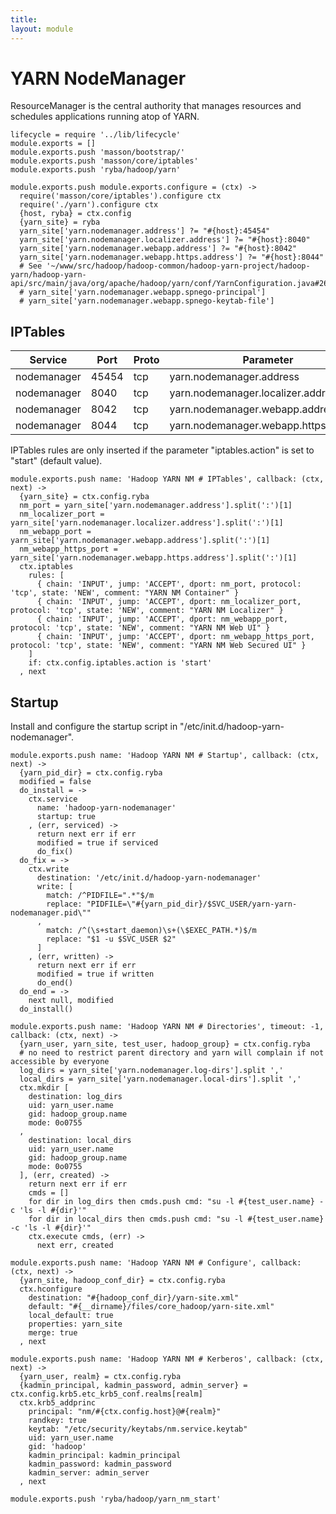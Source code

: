 ```yaml
---
title: 
layout: module
---
```


# YARN NodeManager

ResourceManager is the central authority that manages resources and schedules
applications running atop of YARN.

    lifecycle = require '../lib/lifecycle'
    module.exports = []
    module.exports.push 'masson/bootstrap/'
    module.exports.push 'masson/core/iptables'
    module.exports.push 'ryba/hadoop/yarn'

    module.exports.push module.exports.configure = (ctx) ->
      require('masson/core/iptables').configure ctx
      require('./yarn').configure ctx
      {host, ryba} = ctx.config
      {yarn_site} = ryba
      yarn_site['yarn.nodemanager.address'] ?= "#{host}:45454"
      yarn_site['yarn.nodemanager.localizer.address'] ?= "#{host}:8040"
      yarn_site['yarn.nodemanager.webapp.address'] ?= "#{host}:8042"
      yarn_site['yarn.nodemanager.webapp.https.address'] ?= "#{host}:8044"
      # See '~/www/src/hadoop/hadoop-common/hadoop-yarn-project/hadoop-yarn/hadoop-yarn-api/src/main/java/org/apache/hadoop/yarn/conf/YarnConfiguration.java#263'
      # yarn_site['yarn.nodemanager.webapp.spnego-principal']
      # yarn_site['yarn.nodemanager.webapp.spnego-keytab-file']

## IPTables

| Service    | Port | Proto  | Parameter                          |
|------------|------|--------|------------------------------------|
| nodemanager | 45454 | tcp  | yarn.nodemanager.address           | x
| nodemanager | 8040  | tcp  | yarn.nodemanager.localizer.address |
| nodemanager | 8042  | tcp  | yarn.nodemanager.webapp.address    |
| nodemanager | 8044  | tcp  | yarn.nodemanager.webapp.https.address    |

IPTables rules are only inserted if the parameter "iptables.action" is set to 
"start" (default value).

    module.exports.push name: 'Hadoop YARN NM # IPTables', callback: (ctx, next) ->
      {yarn_site} = ctx.config.ryba
      nm_port = yarn_site['yarn.nodemanager.address'].split(':')[1]
      nm_localizer_port = yarn_site['yarn.nodemanager.localizer.address'].split(':')[1]
      nm_webapp_port = yarn_site['yarn.nodemanager.webapp.address'].split(':')[1]
      nm_webapp_https_port = yarn_site['yarn.nodemanager.webapp.https.address'].split(':')[1]
      ctx.iptables
        rules: [
          { chain: 'INPUT', jump: 'ACCEPT', dport: nm_port, protocol: 'tcp', state: 'NEW', comment: "YARN NM Container" }
          { chain: 'INPUT', jump: 'ACCEPT', dport: nm_localizer_port, protocol: 'tcp', state: 'NEW', comment: "YARN NM Localizer" }
          { chain: 'INPUT', jump: 'ACCEPT', dport: nm_webapp_port, protocol: 'tcp', state: 'NEW', comment: "YARN NM Web UI" }
          { chain: 'INPUT', jump: 'ACCEPT', dport: nm_webapp_https_port, protocol: 'tcp', state: 'NEW', comment: "YARN NM Web Secured UI" }
        ]
        if: ctx.config.iptables.action is 'start'
      , next

## Startup

Install and configure the startup script in 
"/etc/init.d/hadoop-yarn-nodemanager".

    module.exports.push name: 'Hadoop YARN NM # Startup', callback: (ctx, next) ->
      {yarn_pid_dir} = ctx.config.ryba
      modified = false
      do_install = ->
        ctx.service
          name: 'hadoop-yarn-nodemanager'
          startup: true
        , (err, serviced) ->
          return next err if err
          modified = true if serviced
          do_fix()
      do_fix = ->
        ctx.write
          destination: '/etc/init.d/hadoop-yarn-nodemanager'
          write: [
            match: /^PIDFILE=".*"$/m
            replace: "PIDFILE=\"#{yarn_pid_dir}/$SVC_USER/yarn-yarn-nodemanager.pid\""
          ,
            match: /^(\s+start_daemon)\s+(\$EXEC_PATH.*)$/m
            replace: "$1 -u $SVC_USER $2"
          ]
        , (err, written) ->
          return next err if err
          modified = true if written
          do_end()
      do_end = ->
        next null, modified
      do_install()

    module.exports.push name: 'Hadoop YARN NM # Directories', timeout: -1, callback: (ctx, next) ->
      {yarn_user, yarn_site, test_user, hadoop_group} = ctx.config.ryba
      # no need to restrict parent directory and yarn will complain if not accessible by everyone
      log_dirs = yarn_site['yarn.nodemanager.log-dirs'].split ','
      local_dirs = yarn_site['yarn.nodemanager.local-dirs'].split ','
      ctx.mkdir [
        destination: log_dirs
        uid: yarn_user.name
        gid: hadoop_group.name
        mode: 0o0755
      ,
        destination: local_dirs
        uid: yarn_user.name
        gid: hadoop_group.name
        mode: 0o0755
      ], (err, created) ->
        return next err if err
        cmds = []
        for dir in log_dirs then cmds.push cmd: "su -l #{test_user.name} -c 'ls -l #{dir}'"
        for dir in local_dirs then cmds.push cmd: "su -l #{test_user.name} -c 'ls -l #{dir}'"
        ctx.execute cmds, (err) ->
          next err, created

    module.exports.push name: 'Hadoop YARN NM # Configure', callback: (ctx, next) ->
      {yarn_site, hadoop_conf_dir} = ctx.config.ryba
      ctx.hconfigure
        destination: "#{hadoop_conf_dir}/yarn-site.xml"
        default: "#{__dirname}/files/core_hadoop/yarn-site.xml"
        local_default: true
        properties: yarn_site
        merge: true
      , next

    module.exports.push name: 'Hadoop YARN NM # Kerberos', callback: (ctx, next) ->
      {yarn_user, realm} = ctx.config.ryba
      {kadmin_principal, kadmin_password, admin_server} = ctx.config.krb5.etc_krb5_conf.realms[realm]
      ctx.krb5_addprinc 
        principal: "nm/#{ctx.config.host}@#{realm}"
        randkey: true
        keytab: "/etc/security/keytabs/nm.service.keytab"
        uid: yarn_user.name
        gid: 'hadoop'
        kadmin_principal: kadmin_principal
        kadmin_password: kadmin_password
        kadmin_server: admin_server
      , next

    module.exports.push 'ryba/hadoop/yarn_nm_start'


